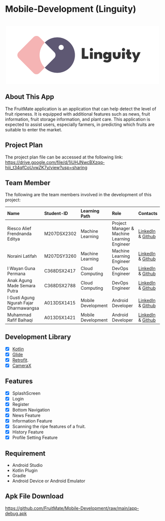 # Mobile-Development (Linguity)

<h1 align="center">
  <img align="center" src="https://raw.githubusercontent.com/Linguity/.github/main/linguity_logo_title_rectangle.png"  width="500"></img>
<br>

## About This App
The FruitMate application is an application that can help detect the level of fruit ripeness. It is equipped with additional features such as news, fruit information, fruit storage information, and plant care. This application is expected to assist users, especially farmers, in predicting which fruits are suitable to enter the market.

## Project Plan
The project plan file can be accessed at the following link: https://drive.google.com/file/d/1iUHJNwcBXzqq-hiii_t34qfCoUvwZK7y/view?usp=sharing

## Team Member
The following are the team members involved in the development of this project:

| Name | Student-ID | Learning Path | Role | Contacts |
| :-------- | :------- | :-------------------------------- | :-------- | :-------- |
| Riesco Alief Frendnanda Editya | M207DSX2302 | Machine Learning | Project Manager & Machine Learning Engineer | [LinkedIn](https://www.linkedin.com/in/riesco-alief-frendnanda-editya-a65929244/) & [Github](https://github.com/riszt892) |
| Noraini Latifah | M207DSY3260 | Machine Learning | Machine Learning Engineer | [LinkedIn](https://www.linkedin.com/in/norainilatifah/) & [Github](https://github.com/Noraini09) |
| I Wayan Guna Permana | C368DSX2417 | Cloud Computing | DevOps Engineer | [LinkedIn](https://www.linkedin.com/in/i-wayan-guna-permana/) & [Github](https://github.com/gunapermana) |
| Anak Agung Made Semara Putra | C368DSX2788 | Cloud Computing | DevOps Engineer | [LinkedIn](https://www.linkedin.com/in/gungwahada1/) & [Github](https://github.com/Gungwahada1) |
| I Gusti Agung Ngurah Fajar Dharmawangsa | A013DSX1415 | Mobile Development | Android Developer | [LinkedIn](https://www.linkedin.com/in/ngurahfajar/) & [Github](https://github.com/NgurahFajar) |
| Muhammad Rafif Baihaqi | A013DSX1421 | Mobile Development | Android Developer | [LinkedIn](https://www.linkedin.com/in/muhammad-rafif-baihaqi-198b56226/) & [Github](https://github.com/Raff-28) |

## Development Library
- [x] [Kotlin](https://kotlinlang.org/)
- [x] [Glide](https://github.com/bumptech/glide)
- [x] [Retrofit](https://square.github.io/retrofit/).
- [x] [CameraX](https://developer.android.com/training/camerax)

## Features
- [x] SplashScreen
- [x] Login
- [x] Register
- [x] Bottom Navigation
- [x] News Feature
- [x] Information Feature
- [x] Scanning the ripe features of a fruit.
- [x] History Feature
- [x] Profile Setting Feature

## Requirement
* Android Studio
* Kotlin Plugin
* Gradle
* Android Device or Android Emulator

## Apk File Download
https://github.com/FruitMate/Mobile-Development/raw/main/app-debug.apk
